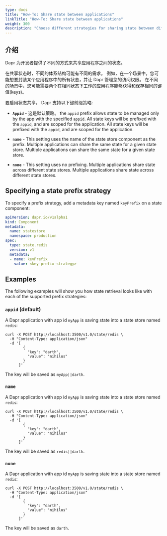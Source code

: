 ```yaml
---
type: docs
title: "How-To: Share state between applications"
linkTitle: "How-To: Share state between applications"
weight: 300
description: "Choose different strategies for sharing state between different applications"
---
```


## 介绍

Dapr 为开发者提供了不同的方式来共享应用程序之间的状态。

在共享状态时，不同的体系结构可能有不同的需求。 例如，在一个场景中，您可能想要封装某个应用程序中的所有状态，并让 Dapr 管理您的访问权限。 在不同的场景中，您可能需要两个在相同状态下工作的应用程序能够获得和保存相同的键值(keys)。

要启用状态共享， Dapr 支持以下键前缀策略:

* **`Appid`** - 这是默认策略。 the `appid` prefix allows state to be managed only by the app with the specified `appid`. All state keys will be prefixed with the `appid`, and are scoped for the application. All state keys will be prefixed with the `appid`, and are scoped for the application.

* **`name`** - This setting uses the name of the state store component as the prefix. Multiple applications can share the same state for a given state store. Multiple applications can share the same state for a given state store.

* **`none`** - This setting uses no prefixing. Multiple applications share state across different state stores. Multiple applications share state across different state stores.

## Specifying a state prefix strategy

To specify a prefix strategy, add a metadata key named `keyPrefix` on a state component:

```yaml
apiVersion: dapr.io/v1alpha1
kind: Component
metadata:
  name: statestore
  namespace: production
spec:
  type: state.redis
  version: v1
  metadata:
  - name: keyPrefix
    value: <key-prefix-strategy>
```

## Examples

The following examples will show you how state retrieval looks like with each of the supported prefix strategies:

### `appid` (default)

A Dapr application with app id `myApp` is saving state into a state store named `redis`:

```shell
curl -X POST http://localhost:3500/v1.0/state/redis \
  -H "Content-Type: application/json"
  -d '[
        {
          "key": "darth",
          "value": "nihilus"
        }
      ]'
```

The key will be saved as `myApp||darth`.

### `name`

A Dapr application with app id `myApp` is saving state into a state store named `redis`:

```shell
curl -X POST http://localhost:3500/v1.0/state/redis \
  -H "Content-Type: application/json"
  -d '[
        {
          "key": "darth",
          "value": "nihilus"
        }
      ]'
```

The key will be saved as `redis||darth`.

### `none`

A Dapr application with app id `myApp` is saving state into a state store named `redis`:

```shell
curl -X POST http://localhost:3500/v1.0/state/redis \
  -H "Content-Type: application/json"
  -d '[
        {
          "key": "darth",
          "value": "nihilus"
        }
      ]'
```

The key will be saved as `darth`.

